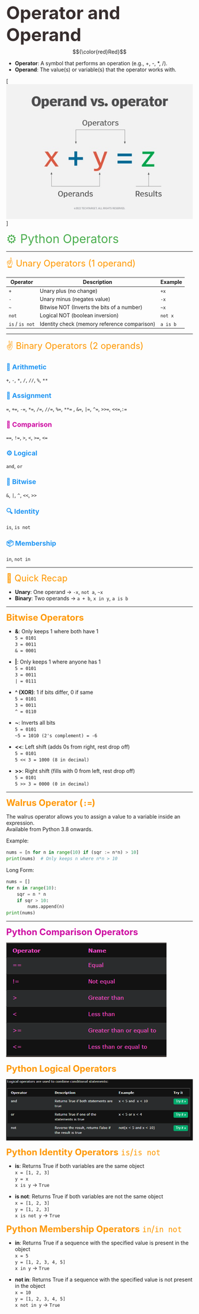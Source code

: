 <font color="#372e2e" size="7">**Operator and Operand**</font>
$${\color{red}Red}$$
* **Operator**: A symbol that performs an operation (e.g., +, -, *, /).
* **Operand**: The value(s) or variable(s) that the operator works with.

[![Operator and Operand](./opr.jpg)]

<font color="#4CAF50" size="6">⚙️ Python Operators</font>

---

<font color="#FF9800" size="5">☝️ Unary Operators (1 operand)</font>

| Operator       | Description                                      | Example      |
|----------------|--------------------------------------------------|--------------|
| `+`            | Unary plus (no change)                           | `+x`         |
| `-`            | Unary minus (negates value)                      | `-x`         |
| `~`            | Bitwise NOT (Inverts the bits of a number)       | `~x`         |
| `not`          | Logical NOT (boolean inversion)                  | `not x`      |
| `is` / `is not`| Identity check (memory reference comparison)     | `a is b`     |

---

<font color="#FF9800" size="5">✌️ Binary Operators (2 operands)</font>

### <font color="#2196F3" size="4">🔢 Arithmetic</font>  
`+`, `-`, `*`, `/`, `//`, `%`, `**`

### <font color="#2196F3" size="4">📝 Assignment</font>  
`=`, `+=`, `-=`, `*=`, `/=`, `//=`, `%=`, `**=` , `&=`, `|=`, `^=`, `>>=`, `<<=`,`:=`

### <font color="#cd07a1" size="4">🧮 Comparison</font>  
`==`, `!=`, `>`, `<`, `>=`, `<=`

### <font color="#2196F3" size="4">⚙️ Logical</font>  
`and`, `or`

### <font color="#2196F3" size="4">🧠 Bitwise</font>  
`&`, `|`, `^`, `<<`, `>>`

### <font color="#2196F3" size="4">🔍 Identity</font>  
`is`, `is not`

### <font color="#2196F3" size="4">📦 Membership</font>  
`in`, `not in`

---

<font color="#FF9800" size="5">🧠 Quick Recap</font>

- **Unary**: One operand → `-x`, `not a`, `~x`
- **Binary**: Two operands → `a + b`, `x in y`, `a is b`

---

<font color="#FF9800" size="5">**Bitwise Operators**</font>

- **&**: Only keeps 1 where both have 1  
  `5 = 0101`  
  `3 = 0011`  
  `& = 0001`

- **|**: Only keeps 1 where anyone has 1  
  `5 = 0101`  
  `3 = 0011`  
  `| = 0111`

- **^ (XOR)**: 1 if bits differ, 0 if same  
  `5 = 0101`  
  `3 = 0011`  
  `^ = 0110`

- **~**: Inverts all bits  
  `5 = 0101`  
  `~5 = 1010 (2's complement) = -6`

- **<<**: Left shift (adds 0s from right, rest drop off)  
  `5 = 0101`  
  `5 << 3 = 1000 (8 in decimal)`

- **>>**: Right shift (fills with 0 from left, rest drop off)  
  `5 = 0101`  
  `5 >> 3 = 0000 (0 in decimal)`

---

<font color="#FF9800" size="5">**Walrus Operator (`:=`)**</font>

The walrus operator allows you to assign a value to a variable inside an expression.  
Available from Python 3.8 onwards.

Example:

```python
nums = [n for n in range(10) if (sqr := n*n) > 10]
print(nums)  # Only keeps n where n*n > 10
```

Long Form:

```python
nums = []
for n in range(10):
    sqr = n * n
    if sqr > 10:
        nums.append(n)
print(nums)
```

---

<font color="#cd07a1" size="5">**Python Comparison Operators**</font>

[![Comparison Operators W3 school](./comp.png)](https://www.w3schools.com/python/python_operators.asp)


<font color="#FF9800" size="5">**Python Logical Operators**</font>

[![Logical Operators W3 school](./logical.png)](https://www.w3schools.com/python/python_operators.asp)

<font color="#FF9800" size="5">**Python Identity Operators** `is`/`is not`</font>

- **is**: Returns True if both variables are the same object  
  `x = [1, 2, 3]`  
  `y = x`  
  `x is y` → `True`

- **is not**: Returns True if both variables are not the same object  
  `x = [1, 2, 3]`  
  `y = [1, 2, 3]`  
  `x is not y` → `True`


<font color="#FF9800" size="5">**Python Membership Operators** `in`/`in not`</font>

- **in**: Returns True if a sequence with the specified value is present in the object  
  `x = 5`  
  `y = [1, 2, 3, 4, 5]`  
  `x in y` → `True`

- **not in**: Returns True if a sequence with the specified value is not present in the object  
  `x = 10`  
  `y = [1, 2, 3, 4, 5]`  
  `x not in y` → `True`
